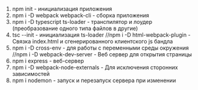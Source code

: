 1. npm init - инициализация приложения
2. npm i -D webpack webpack-cli - сборка приложения
3. npm i -D typescript ts-loader - транспилятор и лоудер (преобразование одного типа файлов в другие)
4. tsc --init - инициализация ts-loader
//npm i -D html-webpack-plugin - Связка index.html и сгенерированного клиентского js бандла
5. npm i -D cross-env - для работы с переменными среды окружения
//npm i -D webpack-dev-server - Веб сервер для открытия страницы
6. npm i express - веб-сервер
7. npm i -D webpack-node-externals - Для исключения сторонних зависимостей
8. npm i nodemon  - запуск и перезапуск сервера при изменении